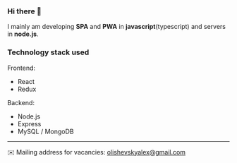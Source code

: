 ### Hi there :wave:

I mainly am developing **SPA** and **PWA** in **javascript**(typescript) and servers in **node.js**.

### Technology stack used
Frontend:
 - React
 - Redux

Backend:
 - Node.js
 - Express
 - MySQL / MongoDB

---
:envelope: Mailing address for vacancies: olishevskyalex@gmail.com
